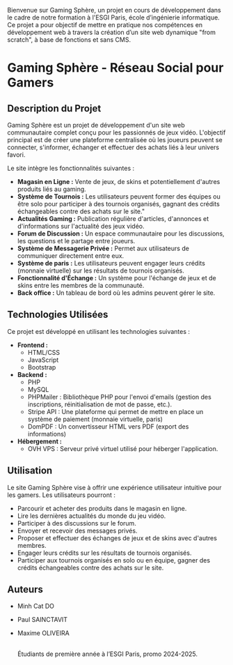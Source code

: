 Bienvenue sur Gaming Sphère, un projet en cours de développement dans le cadre de notre formation à l'ESGI Paris, école d’ingénierie informatique. Ce projet a pour objectif de mettre en pratique nos compétences en développement web à travers la création d’un site web dynamique "from scratch", à base de fonctions et sans CMS.
# Gaming Sphère - Réseau Social pour Gamers

## Description du Projet

Gaming Sphère est un projet de développement d'un site web communautaire complet conçu pour les passionnés de jeux vidéo. L'objectif principal est de créer une plateforme centralisée où les joueurs peuvent se connecter, s'informer, échanger et effectuer des achats liés à leur univers favori.

Le site intègre les fonctionnalités suivantes :

* **Magasin en Ligne :** Vente de jeux, de skins et potentiellement d'autres produits liés au gaming.
* **Système de Tournois :** Les utilisateurs peuvent former des équipes ou être solo pour participer à des tournois organisés, gagnant des crédits échangeables contre des achats sur le site."
* **Actualités Gaming :** Publication régulière d'articles, d'annonces et d'informations sur l'actualité des jeux vidéo.
* **Forum de Discussion :** Un espace communautaire pour les discussions, les questions et le partage entre joueurs.
* **Système de Messagerie Privée :** Permet aux utilisateurs de communiquer directement entre eux.
* **Système de paris :** Les utilisateurs peuvent engager leurs crédits (monnaie virtuelle) sur les résultats de tournois organisés.
* **Fonctionnalité d'Échange :** Un système pour l'échange de jeux et de skins entre les membres de la communauté.
* **Back office :** Un tableau de bord où les admins peuvent gérer le site.

## Technologies Utilisées

Ce projet est développé en utilisant les technologies suivantes :

* **Frontend :**
    * HTML/CSS
    * JavaScript 
    * Bootstrap 
* **Backend :**
    * PHP
    * MySQL 
    * PHPMailer : Bibliothèque PHP pour l'envoi d'emails (gestion des inscriptions, réinitialisation de mot de passe, etc.).
    * Stripe API : Une plateforme qui permet de mettre en place un système de paiement (monnaie virtuelle, paris)
    * DomPDF : Un convertisseur HTML vers PDF (export des informations)
* **Hébergement :**
    * OVH VPS : Serveur privé virtuel utilisé pour héberger l'application.

## Utilisation

Le site Gaming Sphère vise à offrir une expérience utilisateur intuitive pour les gamers. Les utilisateurs pourront :

* Parcourir et acheter des produits dans le magasin en ligne.
* Lire les dernières actualités du monde du jeu vidéo.
* Participer à des discussions sur le forum.
* Envoyer et recevoir des messages privés.
* Proposer et effectuer des échanges de jeux et de skins avec d'autres membres.
* Engager leurs crédits sur les résultats de tournois organisés.
* Participer aux tournois organisés en solo ou en équipe, gagner des crédits échangeables contre des achats sur le site.

## Auteurs

* Minh Cat DO
* Paul SAINCTAVIT
* Maxime OLIVEIRA

  <br>
  Étudiants de première année à l’ESGI Paris, promo 2024-2025.
